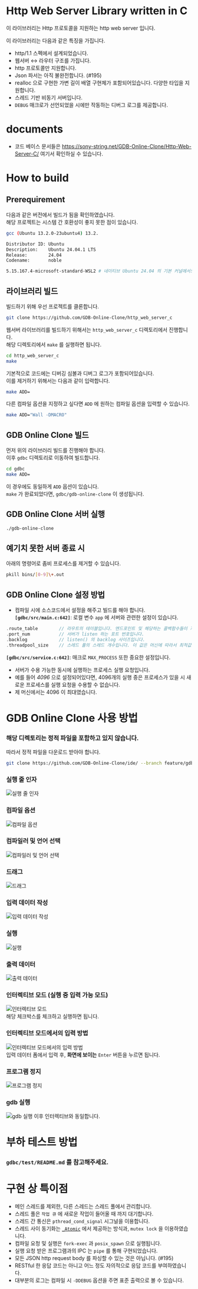 # Http Web Server Library written in C

이 라이브러리는 Http 프로토콜을 지원하는 http web server 입니다.   
   
이 라이브러리는 다음과 같은 특징을 가집니다.
- http/1.1 스펙에서 설계되었습니다.
- 웹서버 ↔ 라우터 구조를 가집니다.
- http 프로토콜만 지원합니다.
- Json 파서는 아직 불완전합니다. (#195)
- realloc 으로 구현한 가변 길이 배열 구현체가 포함되어있습니다. 다양한 타입을 지원합니다.
- 스레드 기반 비동기 서버입니다.
- `DEBUG` 매크로가 선언되었을 시에만 작동하는 디버그 로그를 제공합니다.

# documents
- 코드 베이스 문서들은 <https://sony-string.net/GDB-Online-Clone/Http-Web-Server-C/> 여기서 확인하실 수 있습니다.

# How to build

## Prerequirement
다음과 같은 버전에서 빌드가 됨을 확인하였습니다.   
해당 프로젝트는 시스템 간 호환성이 좋지 못한 점이 있습니다.
```bash
gcc (Ubuntu 13.2.0-23ubuntu4) 13.2.

Distributor ID: Ubuntu
Description:    Ubuntu 24.04.1 LTS
Release:        24.04
Codename:       noble

5.15.167.4-microsoft-standard-WSL2 # 네이티브 Ubuntu 24.04 의 기본 커널에서도 문제 없을 것으로 생각됩니다
```

## 라이브러리 빌드
빌드하기 위해 우선 프로젝트를 클론합니다.   
```bash
git clone https://github.com/GDB-Online-Clone/http_web_server_c
```
   
웹서버 라이브러리를 빌드하기 위해서는 `http_web_server_c` 디렉토리에서 진행합니다.   
해당 디렉토리에서 `make` 를 실행하면 됩니다.
```bash
cd http_web_server_c
make
```
   
기본적으로 코드에는 디버깅 심볼과 디버그 로그가 포함되어있습니다.   
이를 제거하기 위해서는 다음과 같이 입력합니다.
```bash
make ADD=
```
   
다른 컴파일 옵션을 지정하고 싶다면 `ADD` 에 원하는 컴파일 옵션을 입력할 수 있습니다.
```bash
make ADD="Wall -DMACRO"
```

## GDB Online Clone 빌드
먼저 위의 라이브러리 빌드를 진행해야 합니다.   
이후 `gdbc` 디렉토리로 이동하여 빌드합니다.
```bash
cd gdbc
make ADD=
```
이 경우에도 동일하게 `ADD` 옵션이 있습니다.   
`make` 가 완료되었다면, `gdbc/gdb-online-clone` 이 생성됩니다.

## GDB Online Clone 서버 실행
```bash
./gdb-online-clone
```

## 예기치 못한 서버 종료 시
아래의 명령어로 좀비 프로세스를 제거할 수 있습니다.
```bash
pkill bins/[0-9]\+.out
```

## GDB Online Clone 설정 방법
- 컴파일 시에 소스코드에서 설정을 해주고 빌드를 해야 합니다.
**`[gdbc/src/main.c:642]`**: 로컬 변수 `app` 에 서버와 관련한 설정이 있습니다.
```c
.route_table        // 라우트의 테이블입니다. 엔드포인트 및 해당하는 콜백함수들이 저장되어 있습니다. 
.port_num           // 서버가 listen 하는 포트 번호입니다.
.backlog            // listen() 의 backlog 사이즈입니다.
.threadpool_size    // 스레드 풀의 스레드 개수입니다. 이 값은 머신에 따라서 최적값이 변화할 수 있습니다.
```

**`[gdbc/src/service.c:642]`**: 매크로 `MAX_PROCESS` 또한 중요한 설정입니다.
- 서버가 수용 가능한 동시에 실행하는 프로세스 실행 요청입니다.
- 예를 들어 *4096* 으로 설정되어있다면, 4096개의 실행 중은 프로세스가 있을 시 새로운 프로세스를 실행 요청을 수용할 수 없습니다.
- 제 머신에서는 4096 이 최대였습니다.

# GDB Online Clone 사용 방법 
### 해당 디렉토리는 정적 파일을 포함하고 있지 않습니다.
따라서 정적 파일을 다운로드 받아야 합니다.
```bash
git clone https://github.com/GDB-Online-Clone/ide/ --branch feature/gdb
```
### 실행 줄 인자
![실행 줄 인자](assets/command_line_arguments.PNG)

### 컴파일 옵션
![컴파일 옵션](assets/compile_options.PNG)

### 컴파일러 및 언어 선택
![컴파일러 및 언어 선택](assets/compilers.PNG)

### 드래그
![드래그](assets/drag.PNG)

### 입력 데이터 작성
![입력 데이터 작성](assets/input.PNG)

### 실행
![실행](assets/run.PNG)

### 출력 데이터
![출력 데이터](assets/output.PNG)

### 인터렉티브 모드 (실행 중 입력 가능 모드)
![인터렉티브 모드](assets/interactive-mode.PNG)   
해당 체크박스를 체크하고 실행하면 됩니다.

### 인터렉티브 모드에서의 입력 방법
![인터렉티브 모드에서의 입력 방법](assets/enter.PNG)   
입력 데이터 폼에서 입력 후, **화면에 보이는** `Enter` 버튼을 누르면 됩니다.

### 프로그램 정지
![프로그램 정지](assets/stop.PNG)

### gdb 실행
![gdb 실행](assets/gdb.PNG)
이후 인터렉티브와 동일합니다.
   
# 부하 테스트 방법
### `gdbc/test/README.md` 를 참고해주세요.
   
# 구현 상 특이점
- 메인 스레드를 제외한, 다른 스레드는 스레드 풀에서 관리합니다.
- 스레드 풀은 `작업 큐` 에 새로운 작업이 들어올 때 까지 대기합니다.
- 스레드 간 통신은 `pthread_cond_signal` 시그널을 이용합니다.
- 스레드 사이 동기화는 [`_Atomic`](https://en.cppreference.com/w/c/atomic) 에서 제공하는 방식과, `mutex lock` 을 이용하였습니다.
- 컴파일 요청 및 실행은 `fork-exec` 과 `posix_spawn` 으로 실행됩니다.
- 실행 요청 받은 프로그램과의 IPC 는 `pipe` 를 통해 구현되었습니다.
- 모든 JSON http request body 를 파싱할 수 있는 것은 아닙니다. (#195)
- RESTful 한 응답 코드는 아니고 어느 정도 자의적으로 응답 코드를 부여하였습니다.
- 대부분의 로그는 컴파일 시 `-DDEBUG` 옵션을 주면 표준 출력으로 볼 수 있습니다.